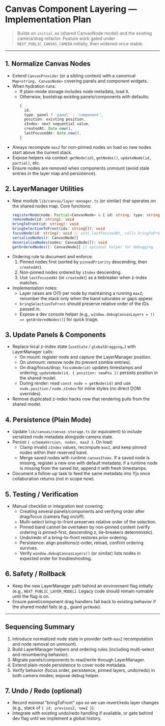 # Canvas Component Layering — Implementation Plan

> Builds on `initial.md` (shared CanvasNode model) and the existing camera/drag refactor.
> Feature work gated under `NEXT_PUBLIC_CANVAS_CAMERA` initially, then widened once stable.

---

## 1. Normalize Canvas Nodes

- Extend `CanvasProvider` (or a sibling context) with a canonical `Map<string, CanvasNode>` covering panels and component widgets.
- When hydration runs:
  - If plain-mode storage includes node metadata, load it.
  - Otherwise, bootstrap existing panels/components with defaults:
    ```ts
    {
      id,
      type: panel ? 'panel' : 'component',
      position: existing position,
      zIndex: next sequential value,
      createdAt: Date.now(),
      lastFocusedAt: Date.now(),
    }
    ```
- Always recompute `maxZ` for non-pinned nodes on load so new nodes start above the current stack.
- Expose helpers via context: `getNode(id)`, `getNodes()`, `updateNode(id, partial)`, etc.
- Ensure nodes are removed when components unmount (avoid stale entries in the layer map and persistence).

## 2. LayerManager Utilities

- New module `lib/canvas/layer-manager.ts` (or similar) that operates on the shared nodes map. Core functions:
  ```ts
  registerNode(node: Partial<CanvasNode> & { id: string; type: string }): CanvasNode
  removeNode(id: string): void
  bringToFront(id: string): void
  bringSelectionToFront(ids: string[]): void
  focusNode(id: string): void // sets lastFocusedAt, calls bringToFront unless pinned
  serializeNodes(): CanvasNode[]
  deserializeNodes(nodes: CanvasNode[]): void
  getOrderedNodes(): CanvasNode[] // optional helper for debugging
  ```
- Ordering rule to document and enforce:
  1. Pinned nodes first (sorted by `pinnedPriority` descending, then `createdAt`).
  2. Non-pinned nodes ordered by `zIndex` descending.
  3. Use `lastFocusedAt` (or `createdAt`) as a tiebreaker when z-index matches.
- Implementation notes:
  - Layer raises are O(1) per node by maintaining a running `maxZ`; renumber the stack only when the band saturates or gaps appear.
  - `bringSelectionToFront` should preserve relative order of the IDs passed in.
  - Expose a dev console helper (e.g., `window.debugCanvasLayers = () => getOrderedNodes()`) for quick triage.

## 3. Update Panels & Components

- Replace local z-index state (`useState` / `globalDragging…`) with LayerManager calls:
  - On mount: register node and capture the LayerManager position.
  - On unmount: remove node (to prevent zombie entries).
  - On drag/focus/drop: `focusNode(id)` updates timestamps and ordering; `updateNode(id, { position: newPos })` persists position in the shared model.
  - During render: read `const node = getNode(id)` and use `node.position` / `node.zIndex` for inline styles (no direct DOM overrides).
- Remove duplicated z-index hacks now that rendering pulls from the shared model.

## 4. Persistence (Plain Mode)

- Update `lib/canvas/canvas-storage.ts` (or equivalent) to include serialized node metadata alongside camera state.
- Persist `{ schemaVersion, nodes, maxZ }`. On load:
  - Clamp invalid `zIndex` values, recompute `maxZ`, and keep pinned nodes within their reserved band.
  - Merge saved nodes with runtime `canvasItems`. If a saved node is missing, register a new one with default metadata; if a runtime node is missing from the saved list, append it with fresh timestamps.
- Document a follow-up task to feed the same metadata into Yjs once collaboration returns (not in scope now).

## 5. Testing / Verification

- Manual checklist or integration test covering:
  - Creating several panels/components and verifying order after drag/focus (camera flag on/off).
  - Multi-select bring-to-front preserves relative order of the selection.
  - Pinned band cannot be overtaken by non-pinned content (verify ordering is pinned-first, descending z, tie-breakers deterministic).
  - Undo/redo of a bring-to-front restores prior ordering.
  - Persistence: align positions/z-order, reload, confirm ordering survives.
  - Verify `window.debugCanvasLayers()` (or similar) lists nodes in expected order for troubleshooting.

## 6. Safety / Rollback

- Keep the new LayerManager path behind an environment flag initially (e.g., `NEXT_PUBLIC_LAYER_MODEL`). Legacy code should remain runnable until the flag is on.
- Ensure panel/component drag handlers fall back to existing behavior if the shared model fails (e.g., guard `getNode`).

---

## Sequencing Summary

1. Introduce normalized node state in provider (with `maxZ` recomputation and node removal on unmount).
2. Build LayerManager helpers and ordering rules (including multi-select and renumbering behavior).
3. Migrate panels/components to read/write through LayerManager.
4. Extend plain-mode persistence to cover node metadata.
5. Verify behavior (focus order, persistence, pinned layers, undo/redo) in both camera modes; expose debug helper.

## 7. Undo / Redo (optional)

- Record minimal "bringToFront" ops so we can revert/redo layer changes (e.g., stack of `{ id, previousZ, newZ }`).
- Integrate with existing undo/redo handling if available, or gate behind dev flag until we implement a global history.

